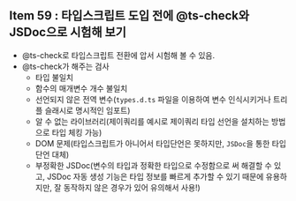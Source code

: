 ## Item 59 : 타입스크립트 도입 전에 @ts-check와 JSDoc으로 시험해 보기

- @ts-check로 타입스크립트 전환에 압서 시험해 볼 수 있음.
- @ts-check가 해주는 검사
    - 타입 불일치
    - 함수의 매개변수 개수 불일치
    - 선언되지 않은 전역 변수(`types.d.ts` 파일을 이용하여 변수 인식시키거나 트리플 슬래시로 명시적인 임포트)
    - 알 수 없는 라이브러리(제이쿼리를 예시로 제이쿼리 타입 선언을 설치하는 방법으로 타입 체킹 가능)
    - DOM 문제(타입스크립트가 아니어서 타입단언은 못하지만, `JSDoc`을 통한 타입 단언 대체)
    - 부정확한 JSDoc(변수의 타입과 정확한 타입으로 수정함으로 써 해결할 수 있고, JSDoc 자동 생성 기능은 타입 정보를 빠르게 추가할 수 있기 때문에 유용하지만, 잘 동작하지 않은 경우가 있어 유의해서 사용!)